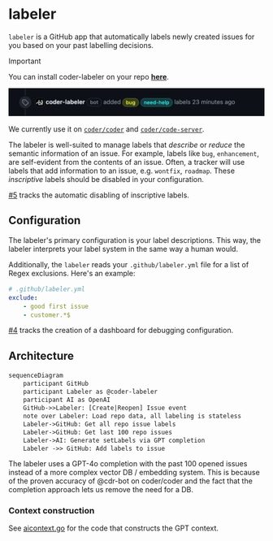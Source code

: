 # labeler

`labeler` is a GitHub app that automatically labels newly created issues for you
based on your past labelling decisions.


> [!IMPORTANT]
> You can install coder-labeler on your repo
> [**here**](https://github.com/marketplace/coder-labeler).

![img](./img/example-label.png)

We currently use it on [`coder/coder`](https://github.com/coder/coder) and
[`coder/code-server`](https://github.com/coder/code-server).

The labeler is well-suited to manage labels that _describe_ or _reduce_ the
semantic information of an issue. For example, labels like `bug`, `enhancement`,
are self-evident from the contents of an issue. Often, a tracker will use labels
that add information to an issue, e.g. `wontfix`, `roadmap`. These _inscriptive_
labels should be disabled in your configuration.

[#5](https://github.com/coder/labeler/issues/5) tracks the automatic disabling
of inscriptive labels.

## Configuration

The labeler's primary configuration is your label descriptions. This way, the labeler interprets your label system in the same way a human would.

Additionally, the `labeler` reads your `.github/labeler.yml`
file for a list of Regex exclusions. Here's an example:

```yaml
# .github/labeler.yml
exclude:
    - good first issue
    - customer.*$
```

[#4](https://github.com/coder/labeler/issues/4) tracks the creation
of a dashboard for debugging configuration.

## Architecture

```mermaid
sequenceDiagram
    participant GitHub
    participant Labeler as @coder-labeler 
    participant AI as OpenAI
    GitHub->>Labeler: [Create|Reopen] Issue event
    note over Labeler: Load repo data, all labeling is stateless
    Labeler->GitHub: Get all repo issue labels
    Labeler->GitHub: Get last 100 repo issues
    Labeler->AI: Generate setLabels via GPT completion
    Labeler ->> GitHub: Add labels to issue
```

The labeler uses a GPT-4o completion with the past 100 opened issues instead of
a more complex vector DB / embedding system. This is because of the proven
accuracy of @cdr-bot on coder/coder and the fact that the completion approach lets us remove
the need for a DB.

### Context construction

See [aicontext.go](./aicontext.go) for the code that constructs the GPT context.

